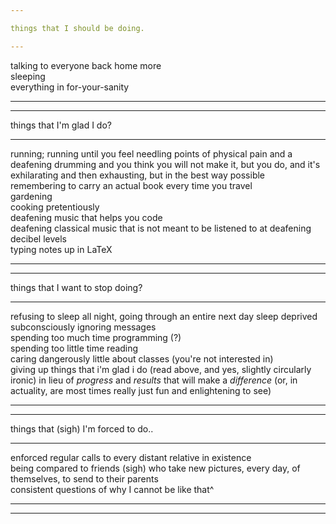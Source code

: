 ```yaml
---

things that I should be doing.  

---
```


talking to everyone back home more  
sleeping  
everything in for-your-sanity  

---
---

things that I'm glad I do?  

---

running; running until you feel needling points of physical pain and a deafening drumming and you think you will not make it, but you do, and it's exhilarating and then exhausting, but in the best way possible  
remembering to carry an actual book every time you travel   
gardening  
cooking pretentiously  
deafening music that helps you code  
deafening classical music that is not meant to be listened to at deafening decibel levels  
typing notes up in LaTeX  

---
---

things that I want to stop doing?  

---

refusing to sleep all night, going through an entire next day sleep deprived
subconsciously ignoring messages   
spending too much time programming (?)  
spending too little time reading  
caring dangerously little about classes (you're not interested in)  
giving up things that i'm glad i do (read above, and yes, slightly circularly ironic) in lieu of _progress_ and _results_ that will make a _difference_ (or, in actuality, are most times really just fun and enlightening to see)  

---
---

things that (sigh) I'm forced to do..  

---

enforced regular calls to every distant relative in existence  
being compared to friends (sigh) who take new pictures, every day, of themselves, to send to their parents  
consistent questions of why I cannot be like that^  


---
---


